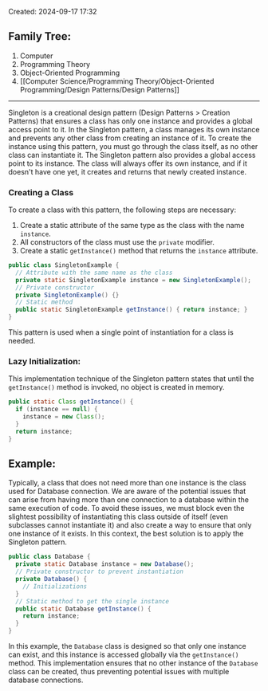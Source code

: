 Created: 2024-09-17 17:32
## Family Tree:
1. Computer
2. Programming Theory
3. Object-Oriented Programming
4. [[Computer Science/Programming Theory/Object-Oriented Programming/Design Patterns/Design Patterns]]
-- -
Singleton is a creational design pattern (Design Patterns > Creation Patterns) that ensures a class has only one instance and provides a global access point to it. In the Singleton pattern, a class manages its own instance and prevents any other class from creating an instance of it. To create the instance using this pattern, you must go through the class itself, as no other class can instantiate it. The Singleton pattern also provides a global access point to its instance. The class will always offer its own instance, and if it doesn't have one yet, it creates and returns that newly created instance.
### Creating a Class
To create a class with this pattern, the following steps are necessary:
1. Create a static attribute of the same type as the class with the name `instance`.
2. All constructors of the class must use the `private` modifier.
3. Create a static `getInstance()` method that returns the `instance` attribute.
```java
public class SingletonExample {
  // Attribute with the same name as the class
  private static SingletonExample instance = new SingletonExample();
  // Private constructor
  private SingletonExample() {}
  // Static method
  public static SingletonExample getInstance() { return instance; }
}
```
This pattern is used when a single point of instantiation for a class is needed.
### Lazy Initialization:
This implementation technique of the Singleton pattern states that until the `getInstance()` method is invoked, no object is created in memory.
```java
public static Class getInstance() {
  if (instance == null) {
    instance = new Class();
  }
  return instance;
}

```
## Example:
Typically, a class that does not need more than one instance is the class used for Database connection. We are aware of the potential issues that can arise from having more than one connection to a database within the same execution of code. To avoid these issues, we must block even the slightest possibility of instantiating this class outside of itself (even subclasses cannot instantiate it) and also create a way to ensure that only one instance of it exists. In this context, the best solution is to apply the Singleton pattern.
```java
public class Database {
  private static Database instance = new Database();
  // Private constructor to prevent instantiation
  private Database() {
    // Initializations
  }
  // Static method to get the single instance
  public static Database getInstance() { 
    return instance; 
  }
}
```
In this example, the `Database` class is designed so that only one instance can exist, and this instance is accessed globally via the `getInstance()` method. This implementation ensures that no other instance of the `Database` class can be created, thus preventing potential issues with multiple database connections.